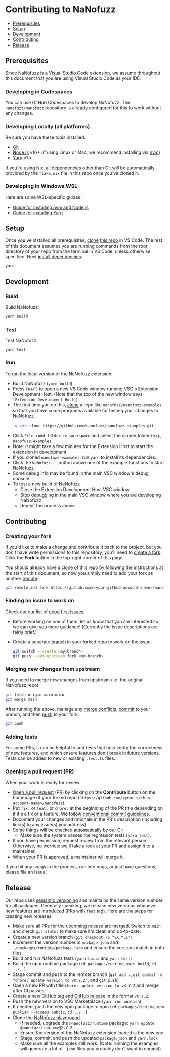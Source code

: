 # Contributing to NaNofuzz

<!-- toc -->

- [Prerequisites](#prerequisites)
- [Setup](#setup)
- [Development](#development)
- [Contributing](#contributing)
- [Release](#release)

<!-- tocstop -->

## Prerequisites

Since NaNofuzz is a Visual Studio Code extension, we assume throughout this document that you are using Visual Studio Code as your IDE.

### Developing in Codespaces

You can use GitHub Codespaces to develop NaNofuzz.
The `nanofuzz/nanofuzz` repository is already configured for this to work without any changes.

### Developing Locally (all platforms)

Be sure you have these tools installed:

- [Git][]
- [Node.js][] v16+ (if using Linux or Mac, we recommend installing via [nvm][])
- [Yarn][] v1.x

If you're using [Nix][], all dependencies other than Git will be automatically provided by the `flake.nix` file in this repo once you've cloned it.

### Developing in Windows WSL

Here are some WSL-specific guides:

- [Guide for installing nvm and Node.js][]
- [Guide for installing Yarn][]

## Setup

Once you've installed all prerequisites, [clone][] [this repo][] in VS Code.
The rest of this document assumes you are running commands from the root directory of your repo from the terminal in VS Code, unless otherwise specified.
Next [install dependencies][]:

```sh
yarn
```

## Development

### Build

Build NaNofuzz:

```sh
yarn build
```

### Test

Test NaNofuzz:

```sh
yarn test
```

### Run

To run the local version of the NaNofuzz extension:

- Build NaNofuzz (`yarn build`)
- Press `Fn`+`F5` to open a new VS Code window running VSC's Extension Development Host. (Note that the top of the new window says `[Extension Development Host]`)
- The first time you do this, [clone]() a repo like `nanofuzz/nanofuzz-examples` so that you have some programs available for testing your changes to NaNofuzz.
  - ```sh
    git clone https://github.com/nanofuzz/nanofuzz-examples.git
    ```
- Click `File->Add folder to workspace` and select the cloned folder (e.g., `nanofuzz-examples`.
- Note: It might take a few minutes for the Extension Host to start the extension in development.
- If you cloned `nanofuzz-examples`, run `yarn` to install its dependencies.
- Click the `NaNofuzz...` button above one of the example functions to start NaNofuzz.
- Some debug info may be found in the main VSC window's debug console.
- To test a new build of NaNofuzz
  - Close the Extension Development Host VSC window
  - Stop debugging in the main VSC window where you are developing NaNofuzz
  - Repeat the process above

## Contributing

### Creating your fork

If you'd like to make a change and contribute it back to the project, but you
don't have write permissions to this repository, you'll need to [create a
fork][]. Click the **Fork** button in the top-right corner of this page.

You should already have a clone of this repo by following the instructions at
the start of this document, so now you simply need to add your fork as another
[remote][]:

```sh
git remote add fork https://github.com/<your-github-account-name>/nanofuzz.git
```

### Finding an issue to work on

Check out our list of [good first issues][].

- Before working on one of them, let us know that you are interested so we can
  give you more guidance! (Currently the issue descriptions are fairly brief.)

- Create a separate [branch][] in your forked repo to work on the issue:

  ```sh
  git switch --create <my-branch>
  git push --set-upstream fork <my-branch>
  ```

### Merging new changes from upstream

If you need to merge new changes from upstream (i.e. the original NaNofuzz repo):

```sh
git fetch origin main:main
git merge main
```

After running the above, manage any [merge conflicts][], [commit][] to your
branch, and then [push][] to your fork:

```sh
git push
```

### Adding tests

For some PRs, it can be helpful to add tests that help verify the correctness of new features, and which ensure features don't break in future versions. Tests can be added to new or existing `.test.ts` files.

### Opening a pull request (PR)

When your work is ready for review:

- [Open a pull request][] (PR) by clicking on the **Contribute** button on the
  homepage of your forked repo
  (`https://github.com/<your-github-account-name>/nanofuzz`).
- Put `fix:` or `feat:` or `chore:` at the beginning of the PR title depending on if it's a
  fix or a feature. We follow [conventional commit guidelines][].
- Document your changes and rationale in the PR's description (including link(s) to any issue(s) you address).
- Some things will be checked automatically by our [CI][]:
  - Make sure the system passes the regression tests (`yarn test`).
- If you have permission, request review from the relevant person. Otherwise, no
  worries: we'll take a look at your PR and assign it to a maintainer.
- When your PR is approved, a maintainer will merge it.

If you hit any snags in the process, run into bugs, or just have questions, please file an issue!

## Release

Our repo uses [semantic versioning][] and maintains the same version number for all packages. Generally speaking, we release new versions whenever new features are introduced (PRs with `feat` tag). Here are the steps for creating new releases.

- Make sure all PRs for the upcoming release are merged. Switch to `main` and check `git status` to make sure it's clean and up-to-date.
- Create a new version branch (`git checkout -b "vX.Y.Z"`)
- Increment the version number in `package.json` and `./packages/runtime/package.json` and ensure the versions match in both files.
- Build and run NaNofuzz tests (`yarn build` and `yarn test`)
- Build the npm runtime package (`cd packages/runtime`, `yarn build`, `cd ../..`)
- Stage commit and push to the remote branch (`git add .`, `git commit -m "chore: update version to vX.Y.Z"`, and `git push`)
- Open a new PR with title `chore: update version to vX.Y.Z` and merge after CI passes.
- Create a new GitHub tag and [GitHub release][] in the format `vX.Y.Z`.
- Push the new version to VSC Marketplace (`yarn run publish`)
- If needed, push the new npm package to npm (`cd packages/runtime`, `npm publish --access public`, `cd ../..`)
- Clone the [NaNofuzz playground](https://github.com/nanofuzz/nanofuzz-examples)
  - If needed, upgrade the `@nanofuzz/runtime` package: `yarn update @nanofuzz/runtime@X.Y.Z`
  - Ensure the version of the NaNofuzz extension loaded is the new one
  - Stage, commit, and push the updated `package.json` and `yarn.lock`
  - Make sure all the examples still work. (Note: running the examples will generate a lot of `.json` files you probably don't want to commit)

[branch]: https://git-scm.com/book/en/v2/Git-Branching-Basic-Branching-and-Merging
[ci]: https://docs.github.com/en/actions
[clone]: https://docs.github.com/en/repositories/creating-and-managing-repositories/cloning-a-repository
[commit]: https://github.com/git-guides/git-commit
[conventional commit guidelines]: https://www.conventionalcommits.org/en/v1.0.0/
[create a fork]: https://docs.github.com/en/get-started/quickstart/fork-a-repo
[git]: https://git-scm.com/downloads
[good first issues]: https://github.com/nanofuzz/nanofuzz/issues?q=is%3Aissue%20state%3Aopen%20label%3A%22good%20first%20issue%22
[guide for installing nvm and node.js]: https://logfetch.com/install-node-npm-wsl2/
[guide for installing yarn]: https://dev.to/bonstine/installing-yarn-on-wsl-38p2
[homebrew]: https://brew.sh/
[install dependencies]: https://classic.yarnpkg.com/en/docs/installing-dependencies
[merge conflicts]: https://docs.github.com/en/pull-requests/collaborating-with-pull-requests/addressing-merge-conflicts/resolving-a-merge-conflict-using-the-command-line
[nix]: https://nixos.org/
[node.js]: https://nodejs.org/en/download/
[npm]: https://www.npmjs.com/
[nvm]: https://github.com/nvm-sh/nvm
[open a pull request]: https://docs.github.com/en/pull-requests/collaborating-with-pull-requests/proposing-changes-to-your-work-with-pull-requests/creating-a-pull-request
[prettier]: https://prettier.io/
[push]: https://github.com/git-guides/git-push
[remote]: https://git-scm.com/book/en/v2/Git-Basics-Working-with-Remotes
[this repo]: https://github.com/nanofuzz/nanofuzz
[yarn]: https://classic.yarnpkg.com/lang/en/docs/install/
[semantic versioning]: https://semver.org
[github release]: https://docs.github.com/en/repositories/releasing-projects-on-github/managing-releases-in-a-repository
